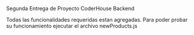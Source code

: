 Segunda Entrega de Proyecto CoderHouse Backend

Todas las funcionalidades requeridas estan agregadas.
Para poder probar su funcionamiento ejecutar el archivo newProducts.js
